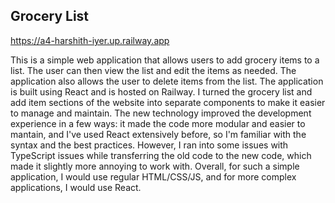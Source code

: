 ## Grocery List

https://a4-harshith-iyer.up.railway.app

This is a simple web application that allows users to add grocery items to a list. The user can then view the list and edit the items as needed. The application also allows the user to delete items from the list. The application is built using React and is hosted on Railway. I turned the grocery list and add item sections of the website into separate components to make it easier to manage and maintain. The new technology improved the development experience in a few ways: it made the code more modular and easier to mantain, and I've used React extensively before, so I'm familiar with the syntax and the best practices. However, I ran into some issues with TypeScript issues while transferring the old code to the new code, which made it slightly more annoying to work with. Overall, for such a simple application, I would use regular HTML/CSS/JS, and for more complex applications, I would use React.